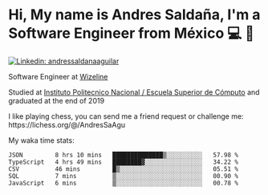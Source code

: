 # Hi, My name is Andres Saldaña, I'm a Software Engineer from México :computer: :boy:

[![Linkedin: andressaldanaaguilar](https://img.shields.io/badge/-andressaldanaaguilar-blue?style=flat-square&logo=Linkedin&logoColor=white&link=https://www.linkedin.com/in/thaianebraga/)](https://www.linkedin.com/in/andressaldanaaguilar)

<p>Software Engineer at <a href="https://www.wizeline.com/">Wizeline</a></p>
<p>Studied at <a href="https://en.wikipedia.org/wiki/ESCOM">Instituto Politecnico Nacional / Escuela Superior de Cómputo</a> and graduated at the end of 2019</p>
<p>I like playing chess, you can send me a friend request or challenge me: https://lichess.org/@/AndresSaAgu</p>

<p> My waka time stats: </p>

<!--START_SECTION:waka-->
```text
JSON         8 hrs 10 mins   ██████████████▒░░░░░░░░░░   57.98 % 
TypeScript   4 hrs 49 mins   ████████▓░░░░░░░░░░░░░░░░   34.22 % 
CSV          46 mins         █▒░░░░░░░░░░░░░░░░░░░░░░░   05.51 % 
SQL          7 mins          ▒░░░░░░░░░░░░░░░░░░░░░░░░   00.90 % 
JavaScript   6 mins          ▒░░░░░░░░░░░░░░░░░░░░░░░░   00.78 % 
```
<!--END_SECTION:waka-->

